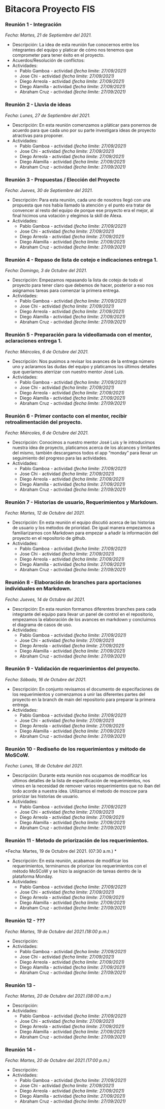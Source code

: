 
# **Bitacora Proyecto FIS**

### Reunión 1 - Integración
*Fecha: Martes, 21 de Septiembre del 2021.*
* Descripción: La idea de esta reunión fue conocernos entre los integrantes del equipo y platicar de cómo nos tenemos que comprometer para tener éxito en el proyecto.
* Acuerdos/Resolución de conflictos: 
* Actividades: 
    * Pablo Gamboa - actividad *(fecha limite: 27/09/2021)*
    * Jose Chi - actividad *(fecha limite: 27/09/2021)*
    * Diego Arreola - actividad *(fecha limite: 27/09/2021)*
    * Diego Alamilla - actividad *(fecha limite: 27/09/2021)*
    * Abraham Cruz - actividad *(fecha limite: 27/09/2021)*


### Reunión 2 - Lluvia de ideas
*Fecha: Lunes, 27 de Septiembre del 2021.*
* Descripción: En esta reunión comenzamos a pláticar para ponernos de acuerdo para que cada uno por su parte investigara ideas de proyecto atractivas para proponer.
* Actividades: 
    * Pablo Gamboa - actividad *(fecha limite: 27/09/2021)*
    * Jose Chi - actividad *(fecha limite: 27/09/2021)*
    * Diego Arreola - actividad *(fecha limite: 27/09/2021)*
    * Diego Alamilla - actividad *(fecha limite: 27/09/2021)*
    * Abraham Cruz - actividad *(fecha limite: 27/09/2021)*

### Reunión 3 - Propuestas / Elección del Proyecto
*Fecha: Jueves, 30 de Septiembre del 2021.*
* Descripción: Para esta reunión, cada uno de nosotros llegó con una propuesta que nos había llamado la atención y el punto era tratar de convencer al resto del equipo de porque ese proyecto era el mejor, al final hicimos una votación y elegimos la skill de Alexa.
* Actividades: 
    * Pablo Gamboa - actividad *(fecha limite: 27/09/2021)*
    * Jose Chi - actividad *(fecha limite: 27/09/2021)*
    * Diego Arreola - actividad *(fecha limite: 27/09/2021)*
    * Diego Alamilla - actividad *(fecha limite: 27/09/2021)*
    * Abraham Cruz - actividad *(fecha limite: 27/09/2021)*


### Reunión 4 - Repaso de lista de cotejo e indicaciones entrega 1.
*Fecha: Domingo, 3 de Octubre del 2021.*
* Descripción: Empezamos repasando la lista de cotejo de todo el proyecto para tener claro que debemos de hacer, posterior a eso nos asignamos tareas para comenzar la primera entrega.
* Actividades: 
    * Pablo Gamboa - actividad *(fecha limite: 27/09/2021)*
    * Jose Chi - actividad *(fecha limite: 27/09/2021)*
    * Diego Arreola - actividad *(fecha limite: 27/09/2021)*
    * Diego Alamilla - actividad *(fecha limite: 27/09/2021)*
    * Abraham Cruz - actividad *(fecha limite: 27/09/2021)*

### Reunión 5 - Preparación para la videollamada con el mentor, aclaraciones entrega 1. 
*Fecha: Miércoles, 6 de Octubre del 2021.*
* Descripción: Nos pusimos a revisar los avances de la entrega número uno y aclaramos las dudas del equipo y platicamos los últimos detalles que queríamos aterrizar con nuestro mentor José Luis.
* Actividades: 
    * Pablo Gamboa - actividad *(fecha limite: 27/09/2021)*
    * Jose Chi - actividad *(fecha limite: 27/09/2021)*
    * Diego Arreola - actividad *(fecha limite: 27/09/2021)*
    * Diego Alamilla - actividad *(fecha limite: 27/09/2021)*
    * Abraham Cruz - actividad *(fecha limite: 27/09/2021)*


### Reunión 6 - Primer contacto con el mentor, recibir retroalimentación del proyecto.
*Fecha: Miércoles, 6 de Octubre del 2021.*
* Descripción: Conocimos a nuestro mentor José Luis y le introducimos nuestra idea de proyecto, platicamos acerca de los alcances y limitantes del mismo, también descargamos todos el app “monday” para llevar un seguimiento del progreso para las actividades.
* Actividades: 
    * Pablo Gamboa - actividad *(fecha limite: 27/09/2021)*
    * Jose Chi - actividad *(fecha limite: 27/09/2021)*
    * Diego Arreola - actividad *(fecha limite: 27/09/2021)*
    * Diego Alamilla - actividad *(fecha limite: 27/09/2021)*
    * Abraham Cruz - actividad *(fecha limite: 27/09/2021)*


### Reunión 7 - Historias de usuario, Requerimientos y Markdown.
*Fecha: Martes, 12 de Octubre del 2021.*
* Descripción: En esta reunión el equipo discutió acerca de las historias de usuario y los métodos de prioridad. De igual manera empezamos a familiarizarnos con Markdown para empezar a añadir la información del proyecto en el repositorio de github.
* Actividades: 
    * Pablo Gamboa - actividad *(fecha limite: 27/09/2021)*
    * Jose Chi - actividad *(fecha limite: 27/09/2021)*
    * Diego Arreola - actividad *(fecha limite: 27/09/2021)*
    * Diego Alamilla - actividad *(fecha limite: 27/09/2021)*
    * Abraham Cruz - actividad *(fecha limite: 27/09/2021)*


### Reunión 8 - Elaboración de branches para aportaciones individuales en Markdown. 
*Fecha: Jueves, 14 de Octubre del 2021.*
* Descripción: En esta reunion formamos diferentes branches para cada integrante del equipo para llevar un panel de control en el repositorio, empezamos la elaboración de los avances en markdown y concluimos el diagrama de casos de uso.
* Actividades: 
    * Pablo Gamboa - actividad *(fecha limite: 27/09/2021)*
    * Jose Chi - actividad *(fecha limite: 27/09/2021)*
    * Diego Arreola - actividad *(fecha limite: 27/09/2021)*
    * Diego Alamilla - actividad *(fecha limite: 27/09/2021)*
    * Abraham Cruz - actividad *(fecha limite: 27/09/2021)*


### Reunión 9 - Validación de requerimientos del proyecto.
*Fecha: Sábado, 16 de Octubre del 2021.*
* Descripción: En conjunto revisamos el documento de especifaciones de los requerimientos y comenzamos a unir las diferentes partes del proyecto en la branch de main del repositorio para preparar la primera entrega.
* Actividades: 
    * Pablo Gamboa - actividad *(fecha limite: 27/09/2021)*
    * Jose Chi - actividad *(fecha limite: 27/09/2021)*
    * Diego Arreola - actividad *(fecha limite: 27/09/2021)*
    * Diego Alamilla - actividad *(fecha limite: 27/09/2021)*
    * Abraham Cruz - actividad *(fecha limite: 27/09/2021)*

### Reunión 10 - Rediseño de los requerimientos y método de MoSCoW.
*Fecha: Lunes, 18 de Octubre del 2021.*
* Descripción: Durante esta reunión nos ocupamos de modificar los ultimos detalles de la lista de especificación de requerimientos, nos vimos en la necesidad de remover varios requerimientos que no iban del todo acorde a nuestra idea. Utilizamos el metodo de moscow para priorizar las historias de usuario. 
* Actividades: 
    * Pablo Gamboa - actividad *(fecha limite: 27/09/2021)*
    * Jose Chi - actividad *(fecha limite: 27/09/2021)*
    * Diego Arreola - actividad *(fecha limite: 27/09/2021)*
    * Diego Alamilla - actividad *(fecha limite: 27/09/2021)*
    * Abraham Cruz - actividad *(fecha limite: 27/09/2021)*

### Reunión 11 - Metodo de priorización de los requerimientos. 
*Fecha: Martes, 19 de Octubre del 2021. (07:30 a.m.) *
* Descripción: En esta reunión, acabamos de modificar los requerimientos, terminamos de priorizar los requerimientos con el método MoSCoW y se hizo la asignación de tareas dentro de la plataforma Monday.
* Actividades: 
    * Pablo Gamboa - actividad *(fecha limite: 27/09/2021)*
    * Jose Chi - actividad *(fecha limite: 27/09/2021)*
    * Diego Arreola - actividad *(fecha limite: 27/09/2021)*
    * Diego Alamilla - actividad *(fecha limite: 27/09/2021)*
    * Abraham Cruz - actividad *(fecha limite: 27/09/2021)*


### Reunión 12 - ???
*Fecha: Martes, 19 de Octubre del 2021.(18:00 p.m.)*
* Descripción: 
* Actividades: 
    * Pablo Gamboa - actividad *(fecha limite: 27/09/2021)*
    * Jose Chi - actividad *(fecha limite: 27/09/2021)*
    * Diego Arreola - actividad *(fecha limite: 27/09/2021)*
    * Diego Alamilla - actividad *(fecha limite: 27/09/2021)*
    * Abraham Cruz - actividad *(fecha limite: 27/09/2021)*


### Reunión 13 - 
*Fecha: Martes, 20 de Octubre del 2021.(08:00 a.m.)*
* Descripción: 
* Actividades: 
    * Pablo Gamboa - actividad *(fecha limite: 27/09/2021)*
    * Jose Chi - actividad *(fecha limite: 27/09/2021)*
    * Diego Arreola - actividad *(fecha limite: 27/09/2021)*
    * Diego Alamilla - actividad *(fecha limite: 27/09/2021)*
    * Abraham Cruz - actividad *(fecha limite: 27/09/2021)*


### Reunión 14 - 
*Fecha: Martes, 20 de Octubre del 2021.(17:00 p.m.)*
* Descripción: 
* Actividades: 
    * Pablo Gamboa - actividad *(fecha limite: 27/09/2021)*
    * Jose Chi - actividad *(fecha limite: 27/09/2021)*
    * Diego Arreola - actividad *(fecha limite: 27/09/2021)*
    * Diego Alamilla - actividad *(fecha limite: 27/09/2021)*
    * Abraham Cruz - actividad *(fecha limite: 27/09/2021)*
